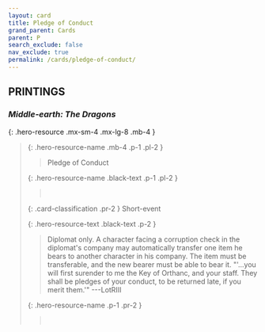 ```yaml
---
layout: card
title: Pledge of Conduct
grand_parent: Cards
parent: P
search_exclude: false
nav_exclude: true
permalink: /cards/pledge-of-conduct/
---
```


## PRINTINGS


### _Middle-earth: The Dragons_

{: .hero-resource .mx-sm-4 .mx-lg-8 .mb-4 }
> {: .hero-resource-name .mb-4 .p-1 .pl-2 }
> > <div class="card-mp"></div>
> > <div class="card-name">Pledge of Conduct</div>
>
> {: .hero-resource-name .black-text .p-1 .pl-2 }
> > &nbsp;
>
> {: .card-classification .pr-2 }
> Short-event
>
> {: .hero-resource-text .black-text .p-2 }
> > Diplomat only. A character facing a corruption check in the diplomat's company may automatically transfer one item he bears to another character in his company. The item must be transferable, and the new bearer must be able to bear it.   "'...you will first surender to me the Key of Orthanc, and your staff. They shall be pledges of your conduct, to be returned late, if you merit them.'"  ---LotRIII 
> 
> {: .hero-resource-name .p-1 .pr-2 }
> > <div class="card-shield"></div>
> > <div class="card-corruption">&nbsp;</div>
